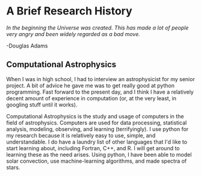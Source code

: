 # A Brief Research History

_In the beginning the Universe was created. This has made a lot of people very angry and been widely regarded as a bad move._

-Douglas Adams

## Computational Astrophysics
When I was in high school, I had to interview an astrophysicist for my senior project. A bit of advice he gave me was to get really good at python programming. Fast forward to the present day, and I think I have a relatively decent amount of experience in computation (or, at the very least, in googling stuff until it works).

Computational Astrophysics is the study and usage of computers in the field of astrophysics. Computers are used for data processing, statistical analysis, modeling, observing, and learning (terrifyingly). I use python for my research because it is relatively easy to use, simple, and understandable. I do have a laundry list of other languages that I'd like to start learning about, including Fortran, C++, and R. I will get around to learning these as the need arises. Using python, I have been able to model solar convection, use machine-learning algorithms, and made spectra of stars.












